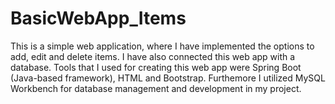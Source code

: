 # BasicWebApp_Items
This is a simple web application, where I have implemented the options to add, edit and delete items. 
I have also connected this web app with a database. 
Tools that I used for creating this web app were Spring Boot (Java-based framework), HTML and Bootstrap. 
Furthemore I utilized MySQL Workbench for database management and development in my project.
